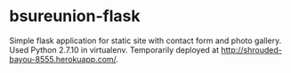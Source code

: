 # bsureunion-flask
Simple flask application for static site with contact form and photo gallery.
Used Python 2.7.10 in virtualenv.
Temporarily deployed at http://shrouded-bayou-8555.herokuapp.com/.
